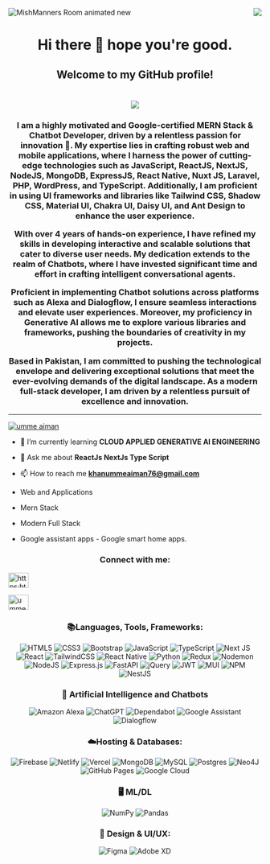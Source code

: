 

![MishManners Room animated new](https://www.ismartrecruit.com/assets/frontend/images/isr-learn_more-AI_&_Automation/Chat-Bot.gif)
<img align="right" src="https://visitor-badge.laobi.icu/badge?page_id=salesp07.salesp07" />
<h1 align="center"> Hi there 👋 hope you're good.</h1>
<h2 align="center">Welcome to my GitHub profile!</h2>

<h1 align="center">
    <img src="https://readme-typing-svg.herokuapp.com/?font=Righteous&size=35&center=true&vCenter=true&width=500&height=70&duration=4000&lines=Hi+There!+👋;+I'm+UMME+AIMAN!;" />
</h1>
<h3 align="center">I am a highly motivated and Google-certified MERN Stack & Chatbot Developer, driven by a relentless passion for innovation 🚀. My expertise lies in crafting robust web and mobile applications, where I harness the power of cutting-edge technologies such as JavaScript, ReactJS, NextJS, NodeJS, MongoDB, ExpressJS, React Native, Nuxt JS, Laravel, PHP, WordPress, and TypeScript. Additionally, I am proficient in using UI frameworks and libraries like Tailwind CSS, Shadow CSS, Material UI, Chakra UI, Daisy UI, and Ant Design to enhance the user experience.

With over 4 years of hands-on experience, I have refined my skills in developing interactive and scalable solutions that cater to diverse user needs. My dedication extends to the realm of Chatbots, where I have invested significant time and effort in crafting intelligent conversational agents.

Proficient in implementing Chatbot solutions across platforms such as Alexa and Dialogflow, I ensure seamless interactions and elevate user experiences. Moreover, my proficiency in Generative AI allows me to explore various libraries and frameworks, pushing the boundaries of creativity in my projects.

Based in Pakistan, I am committed to pushing the technological envelope and delivering exceptional solutions that meet the ever-evolving demands of the digital landscape. As a modern full-stack developer, I am driven by a relentless pursuit of excellence and innovation.</h3>



 <hr/>

<p align="left"> <a href="https://github.com/umme-aimany"><img src="https://github-profile-trophy.vercel.app/?username=umme-aimany" alt="umme aiman" /></a> </p>

 </p>

- 🌱 I’m currently learning **CLOUD APPLIED GENERATIVE AI ENGINEERING**


- 💬 Ask me about **ReactJs NextJs Type Script**

- 📫 How to reach me **khanummeaiman76@gmail.com**

  
- Web and Applications
- Mern Stack
- Modern Full Stack 
- Google assistant apps - Google smart home apps.

<h3 align="center">Connect with me:</h3>
<p align="center">

<a href="https://www.linkedin.com/in/umme-aiman-4344a0261/" target="blank"><img align="center" src="https://raw.githubusercontent.com/rahuldkjain/github-profile-readme-generator/master/src/images/icons/Social/linked-in-alt.svg" alt="https:https://www.linkedin.com/in/umme-aiman-4344a0261/" height="30" width="40" /></a>

<a href="https://www.facebook.com/profile.php?id=100087244129915" target="blank"><img align="center" src="https://raw.githubusercontent.com/rahuldkjain/github-profile-readme-generator/master/src/images/icons/Social/facebook.svg" alt="umme aiman" height="30" width="40" /></a>




<h3 align="center">📚Languages, Tools, Frameworks:</h3>
<p align="center">
    <img src="https://img.shields.io/badge/html5-%23E34F26.svg?style=for-the-badge&logo=html5&logoColor=white" alt="HTML5">
    <img src="https://img.shields.io/badge/css3-%231572B6.svg?style=for-the-badge&logo=css3&logoColor=white" alt="CSS3">
    <img src="https://img.shields.io/badge/bootstrap-%238511FA.svg?style=for-the-badge&logo=bootstrap&logoColor=white" alt="Bootstrap">
     <img src="https://img.shields.io/badge/javascript-%23323330.svg?style=for-the-badge&logo=javascript&logoColor=%23F7DF1E" alt="JavaScript">
     <img src="https://img.shields.io/badge/TypeScript-3178C6?style=for-the-badge&logo=typescript&logoColor=white" alt="TypeScript">
    <img src="https://img.shields.io/badge/Next-black?style=for-the-badge&logo=next.js&logoColor=white" alt="Next JS">
    <img src="https://img.shields.io/badge/react-%2320232a.svg?style=for-the-badge&logo=react&logoColor=%2361DAFB" alt="React">
    <img src="https://img.shields.io/badge/tailwindcss-%2338B2AC.svg?style=for-the-badge&logo=tailwind-css&logoColor=white" alt="TailwindCSS">
    <img src="https://img.shields.io/badge/react_native-%2320232a.svg?style=for-the-badge&logo=react&logoColor=%2361DAFB" alt="React Native">
      <img src="https://img.shields.io/badge/python-%233776AB?style=for-the-badge&logo=python&logoColor=white" alt="Python">
    <img src="https://img.shields.io/badge/redux-%23593d88.svg?style=for-the-badge&logo=redux&logoColor=white" alt="Redux">
    <img src="https://img.shields.io/badge/NODEMON-%23323330.svg?style=for-the-badge&logo=nodemon&logoColor=%BBDEAD" alt="Nodemon">
    <img src="https://img.shields.io/badge/node.js-6DA55F?style=for-the-badge&logo=node.js&logoColor=white" alt="NodeJS">
    <img src="https://img.shields.io/badge/express.js-%23404d59.svg?style=for-the-badge&logo=express&logoColor=%2361DAFB" alt="Express.js">
    <img src="https://img.shields.io/badge/FastAPI-005571?style=for-the-badge&logo=fastapi" alt="FastAPI">
    <img src="https://img.shields.io/badge/jquery-%230769AD.svg?style=for-the-badge&logo=jquery&logoColor=white" alt="jQuery">
    <img src="https://img.shields.io/badge/JWT-black?style=for-the-badge&logo=JSON%20web%20tokens" alt="JWT">
    <img src="https://img.shields.io/badge/MUI-%230081CB.svg?style=for-the-badge&logo=mui&logoColor=white" alt="MUI">
    <img src="https://img.shields.io/badge/NPM-%23CB3837.svg?style=for-the-badge&logo=npm&logoColor=white" alt="NPM">
    <img src="https://img.shields.io/badge/nestjs-%23E0234E.svg?style=for-the-badge&logo=nestjs&logoColor=white" alt="NestJS">
</p>


<h3 align="center">🤖 Artificial Intelligence and Chatbots</h3>
<p align="center">
    <img src="https://img.shields.io/badge/amazon%20alexa-52b5f7?style=for-the-badge&logo=amazon%20alexa&logoColor=white" alt="Amazon Alexa">
    <img src="https://img.shields.io/badge/chatGPT-74aa9c?style=for-the-badge&logo=openai&logoColor=white" alt="ChatGPT">
    <img src="https://img.shields.io/badge/dependabot-025E8C?style=for-the-badge&logo=dependabot&logoColor=white" alt="Dependabot">
    <img src="https://img.shields.io/badge/google%20assistant-4285F4?style=for-the-badge&logo=google%20assistant&logoColor=white" alt="Google Assistant">
    <img src="https://img.shields.io/badge/dialogflow-%230097a7?style=for-the-badge&logo=dialogflow&logoColor=white" alt="Dialogflow">
</p>


<h3 align="center">☁️Hosting & Databases:</h3>
<p align="center">
    <img src="https://img.shields.io/badge/firebase-%23039BE5.svg?style=for-the-badge&logo=firebase" alt="Firebase">
    <img src="https://img.shields.io/badge/netlify-%23000000.svg?style=for-the-badge&logo=netlify&logoColor=#00C7B7" alt="Netlify">
    <img src="https://img.shields.io/badge/vercel-%23000000.svg?style=for-the-badge&logo=vercel&logoColor=white" alt="Vercel">
    <img src="https://img.shields.io/badge/MongoDB-%234ea94b.svg?style=for-the-badge&logo=mongodb&logoColor=white" alt="MongoDB">
    <img src="https://img.shields.io/badge/mysql-%2300f.svg?style=for-the-badge&logo=mysql&logoColor=white" alt="MySQL">
    <img src="https://img.shields.io/badge/postgres-%23316192.svg?style=for-the-badge&logo=postgresql&logoColor=white" alt="Postgres">
    <img src="https://img.shields.io/badge/Neo4j-008CC1?style=for-the-badge&logo=neo4j&logoColor=white" alt="Neo4J">
    <img src="https://img.shields.io/badge/GitHub%20Pages-181717?style=for-the-badge&logo=github&logoColor=white" alt="GitHub Pages">
    <img src="https://img.shields.io/badge/Google%20Cloud-%234285F4.svg?style=for-the-badge&logo=google-cloud&logoColor=white" alt="Google Cloud">
</p>


<h3 align="center">🖥️ ML/DL</h3>
<p align="center">
    <img src="https://img.shields.io/badge/numpy-%23013243.svg?style=for-the-badge&logo=numpy&logoColor=white" alt="NumPy">
    <img src="https://img.shields.io/badge/pandas-%23150458.svg?style=for-the-badge&logo=pandas&logoColor=white" alt="Pandas">
</p>

<h3 align="center">🎨 Design & UI/UX:</h3>
<p align="center">
<img src="https://img.shields.io/badge/figma-%23F24E1E.svg?style=for-the-badge&logo=figma&logoColor=white" alt="Figma">
<img src="https://img.shields.io/badge/adobe%20xd-%23FF26BE.svg?style=for-the-badge&logo=adobe%20xd&logoColor=white" alt="Adobe XD">
</p>
